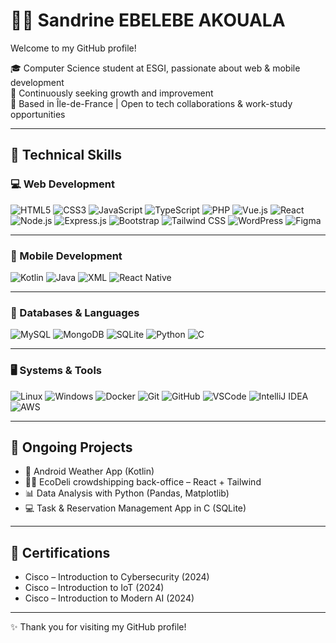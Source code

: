 # 👩‍💻 Sandrine EBELEBE AKOUALA

Welcome to my GitHub profile!

🎓 Computer Science student at ESGI, passionate about web & mobile development  
🚀 Continuously seeking growth and improvement  
📍 Based in Île-de-France | Open to tech collaborations & work-study opportunities

---

## 🧰 Technical Skills

### 💻 Web Development

![HTML5](https://img.shields.io/badge/-HTML5-E34F26?logo=html5&logoColor=fff)
![CSS3](https://img.shields.io/badge/-CSS3-1572B6?logo=css3&logoColor=fff)
![JavaScript](https://img.shields.io/badge/-JavaScript-F7DF1E?logo=javascript&logoColor=000)
![TypeScript](https://img.shields.io/badge/-TypeScript-3178C6?logo=typescript&logoColor=fff)
![PHP](https://img.shields.io/badge/-PHP-777BB4?logo=php&logoColor=fff)
![Vue.js](https://img.shields.io/badge/-Vue.js-4FC08D?logo=vue.js&logoColor=fff)
![React](https://img.shields.io/badge/-React-20232A?logo=react&logoColor=61dafb)
![Node.js](https://img.shields.io/badge/-Node.js-339933?logo=node.js&logoColor=fff)
![Express.js](https://img.shields.io/badge/-Express.js-000000?logo=express&logoColor=fff)
![Bootstrap](https://img.shields.io/badge/-Bootstrap-7952B3?logo=bootstrap&logoColor=fff)
![Tailwind CSS](https://img.shields.io/badge/-Tailwind%20CSS-38B2AC?logo=tailwind-css&logoColor=fff)
![WordPress](https://img.shields.io/badge/-WordPress-21759B?logo=wordpress&logoColor=fff)
![Figma](https://img.shields.io/badge/-Figma-F24E1E?logo=figma&logoColor=fff)

---

### 📱 Mobile Development

![Kotlin](https://img.shields.io/badge/-Kotlin-0095D5?logo=kotlin&logoColor=fff)
![Java](https://img.shields.io/badge/-Java-007396?logo=java&logoColor=fff)
![XML](https://img.shields.io/badge/-XML-E44D26?logo=w3c&logoColor=fff)
![React Native](https://img.shields.io/badge/-React%20Native-20232A?logo=react&logoColor=61dafb)

---

### 🧠 Databases & Languages

![MySQL](https://img.shields.io/badge/-MySQL-4479A1?logo=mysql&logoColor=fff)
![MongoDB](https://img.shields.io/badge/-MongoDB-47A248?logo=mongodb&logoColor=fff)
![SQLite](https://img.shields.io/badge/-SQLite-003B57?logo=sqlite&logoColor=fff)
![Python](https://img.shields.io/badge/-Python-3776AB?logo=python&logoColor=fff)
![C](https://img.shields.io/badge/-C-00599C?logo=c&logoColor=fff)

---

### 🖥️ Systems & Tools

![Linux](https://img.shields.io/badge/-Linux-FCC624?logo=linux&logoColor=000)
![Windows](https://img.shields.io/badge/-Windows-0078D6?logo=windows&logoColor=fff)
![Docker](https://img.shields.io/badge/-Docker-2496ED?logo=docker&logoColor=fff)
![Git](https://img.shields.io/badge/-Git-F05032?logo=git&logoColor=fff)
![GitHub](https://img.shields.io/badge/-GitHub-181717?logo=github&logoColor=fff)
![VSCode](https://img.shields.io/badge/-VS%20Code-007ACC?logo=visual-studio-code&logoColor=fff)
![IntelliJ IDEA](https://img.shields.io/badge/-IntelliJ%20IDEA-000000?logo=intellij-idea&logoColor=fff)
![AWS](https://img.shields.io/badge/-AWS-232F3E?logo=amazon-aws&logoColor=fff)

---

## 🚀 Ongoing Projects

- 📱 Android Weather App (Kotlin)
- 🧑‍💻 EcoDeli crowdshipping back-office – React + Tailwind
- 📊 Data Analysis with Python (Pandas, Matplotlib)
- 💻 Task & Reservation Management App in C (SQLite)

---

## 📜 Certifications

- Cisco – Introduction to Cybersecurity (2024)  
- Cisco – Introduction to IoT (2024)  
- Cisco – Introduction to Modern AI (2024)

---

✨ Thank you for visiting my GitHub profile!
